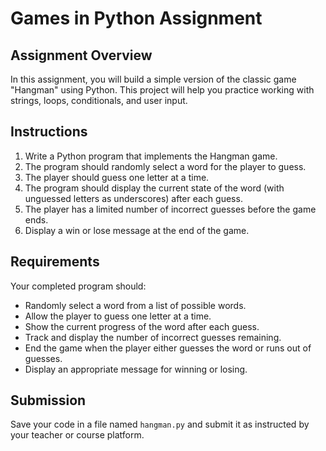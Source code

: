 # Games in Python Assignment

## Assignment Overview

In this assignment, you will build a simple version of the classic game "Hangman" using Python. This project will help you practice working with strings, loops, conditionals, and user input.

## Instructions

1. Write a Python program that implements the Hangman game.
2. The program should randomly select a word for the player to guess.
3. The player should guess one letter at a time.
4. The program should display the current state of the word (with unguessed letters as underscores) after each guess.
5. The player has a limited number of incorrect guesses before the game ends.
6. Display a win or lose message at the end of the game.

## Requirements

Your completed program should:

- Randomly select a word from a list of possible words.
- Allow the player to guess one letter at a time.
- Show the current progress of the word after each guess.
- Track and display the number of incorrect guesses remaining.
- End the game when the player either guesses the word or runs out of guesses.
- Display an appropriate message for winning or losing.

## Submission

Save your code in a file named `hangman.py` and submit it as instructed by your teacher or course platform.
